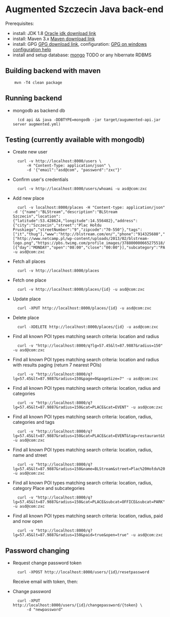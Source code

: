 # Augmented Szczecin Java back-end

Prerequisites:
- install: JDK 1.8 [Oracle jdk download link]
- install: Maven 3.x [Maven download link]
- install: GPG [GPG download link], configuration: [GPG on windows configuration help]
- install and setup database: [mongo] TODO or any hibernate RDBMS

## Building backend with maven

        mvn -T4 clean package

## Running backend

* mongodb as backend db

		(cd api && java -DDBTYPE=mongodb -jar target/augumented-api.jar server augmented.yml)

## Testing (currently available with mongodb)

* Create new user

		curl -v http://localhost:8000/users \
			-H "Content-Type: application/json" \
			-d '{"email":"asd@com", "password":"zxc"}'

* Confirm user's credentials

        curl -v http://localhost:8000/users/whoami -u asd@com:zxc

* Add new place

		curl -v localhost:8000/places -H "Content-type: application/json" -d '{"name":"BLStream","description":"BLStream Szczecin","location":{"latitude":53.428624,"longitude":14.556482},"address":{"city":"Szczecin","street":"Plac Hołdu Pruskiego","streetNumber":"9","zipcode":"70-550"},"tags":["it","thug"],"www":"http://blstream.com/en/","phone":"914325680","fanpage":"https://www.facebook.com/blstream","media":["http://www.netcamp.pl/wp-content/uploads/2013/02/blstream-logo.png","https://pbs.twimg.com/profile_images/378800000665275518/550d61b582adb462f664c8f33d9cde82_400x400.png"],"opening":[{"day":"MONDAY","open":"08:00","close":"00:00"}],"subcategory":"PARK"}' -u asd@com:zxc

* Fetch all places 

		curl -v http://localhost:8000/places

* Fetch one place 	

		curl -v http://localhost:8000/places/{id} -u asd@com:zxc

* Update place

		curl -XPUT http://localhost:8000/places/{id} -u asd@com:zxc

* Delete place

		curl -XDELETE http://localhost:8000/places/{id} -u asd@com:zxc

* Find all known POI types matching search criteria: location and radius

		curl -v "http://localhost:8000/q?lg=57.45&lt=87.9887&radius=150" -u asd@com:zxc
		
* Find all known POI types matching search criteria: location and radius with results paging (return 7 nearest POIs)

		curl -v "http://localhost:8000/q?lg=57.45&lt=87.9887&radius=150&page=0&pageSize=7" -u asd@com:zxc

* Find all known POI types matching search criteria: location, radius and categories
		
		curl -v "http://localhost:8000/q?lg=57.45&lt=87.9887&radius=150&cat=PLACE&cat=EVENT" -u asd@com:zxc
		
* Find all known POI types matching search criteria: location, radius, categories and tags

		curl -v "http://localhost:8000/q?lg=57.45&lt=87.9887&radius=150&cat=PLACE&cat=EVENT&tag=restaurant&tag=stadium" -u asd@com:zxc

* Find all known POI types matching search criteria: location, radius, name and street

        curl -v "http://localhost:8000/q?lg=57.45&lt=87.9887&radius=150&name=BLStream&street=Plac%20Hołdu%20Pruskiego" -u asd@com:zxc

* Find all known POI types matching search criteria: location, radius, category Place and subcategories

        curl -v "http://localhost:8000/q?lg=57.45&lt=87.9887&radius=150&cat=PLACE&subcat=OFFICE&subcat=PARK" -u asd@com:zxc

* Find all known POI types matching search criteria: location, radius, paid and now open

        curl -v "http://localhost:8000/q?lg=57.45&lt=87.9887&radius=150&paid=true&open=true" -u asd@com:zxc

## Password changing
* Request change password token

		curl -XPOST http://localhost:8000/users/{id}/resetpassword
	Receive email with token, then:

* Change password

		curl -XPUT http://localhost:8000/users/{id}/changepassword/{token} \
			-d "newpassword"

[Oracle jdk download link]:http://www.oracle.com/technetwork/java/javase/downloads/index.html
[Maven download link]: http://maven.apache.org/download.cgi?Preferred=ftp://mirror.reverse.net/pub/apache
[GPG download link]: https://www.gnupg.org/download/
[GPG on windows configuration help]: https://virgo47.wordpress.com/2014/08/09/releasing-to-maven-central-with-git-on-windows/
[mongo]: http://docs.mongodb.org/manual/installation/
